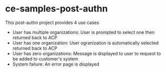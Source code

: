 # ce-samples-post-authn

This post-authn project provides 4 use cases
- User has multiple organizations: User is prompted to select one then returned back to ACP
- User has one organization: User ogranization is automatically selected returned back to ACP
- User has zero organizations: Message is displayed to user to request to be added to customer's system
- System failure: An error page is displayed
